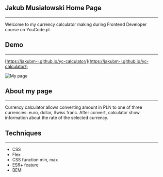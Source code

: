 ## Jakub Musiałowski Home Page
---
Welcome to my currency calculator making during Frontend Developer course on YouCode.pl.

## Demo
---
[https://jakubm-i.github.io/yc-calculator/](https://jakubm-i.github.io/yc-calculator/)

![My page](picture/calculator.gif)

## About my page
---
Currency calculator allows converting amount in PLN to one of three currencies: euro, dollar, Swiss franc. After convert, calculator show information about the rate of the selected currency.

## Techniques
---
- CSS
- Flex
- CSS function min, max
- ES6+ feature
- BEM
